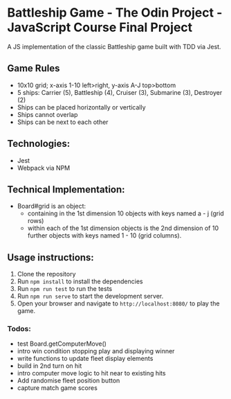 # Battleship Game - The Odin Project - JavaScript Course Final Project
A JS implementation of the classic Battleship game built with TDD via Jest.

## Game Rules
- 10x10 grid; x-axis 1-10 left>right, y-axis A-J top>bottom
- 5 ships: Carrier (5), Battleship (4), Cruiser (3), Submarine (3), Destroyer (2)
- Ships can be placed horizontally or vertically
- Ships cannot overlap
- Ships can be next to each other

## Technologies:
- Jest
- Webpack via NPM

## Technical Implementation:
- Board#grid is an object:
  - containing in the 1st dimension 10 objects with keys named a - j (grid rows)
  - within each of the 1st dimension objects is the 2nd dimension of 10 further objects
    with keys named 1 - 10 (grid columns).

## Usage instructions:

1. Clone the repository
2. Run `npm install` to install the dependencies
3. Run `npm run test` to run the tests
4. Run `npm run serve` to start the development server.
5. Open your browser and navigate to `http://localhost:8080/` to play the game.

### Todos:
- test Board.getComputerMove()
- intro win condition stopping play and displaying winner
- write functions to update fleet display elements
- build in 2nd turn on hit
- intro computer move logic to hit near to existing hits
- Add randomise fleet position button 
- capture match game scores
